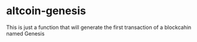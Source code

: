 # altcoin-genesis
This is just a function that will generate the first transaction of a blockcahin named Genesis
